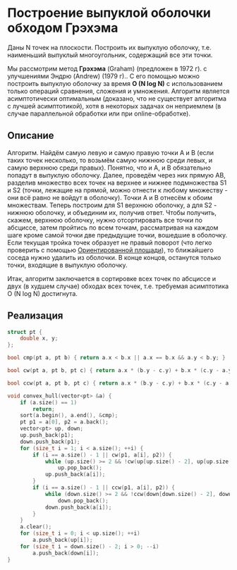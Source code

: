 # Построение выпуклой оболочки обходом Грэхэма

Даны N точек на плоскости. Построить их выпуклую оболочку, т.е. наименьший выпуклый многоугольник, содержащий все эти точки.

Мы рассмотрим метод **Грэхэма** (Graham) (предложен в 1972 г). с улучшениями Эндрю (Andrew) (1979 г).. С его помощью можно построить выпуклую оболочку за время **O (N log N)** с использованием только операций сравнения, сложения и умножения. Алгоритм является асимптотически оптимальным (доказано, что не существует алгоритма с лучшей асимптотикой), хотя в некоторых задачах он неприемлем (в случае параллельной обработки или при online-обработке).

## Описание

Алгоритм. Найдём самую левую и самую правую точки A и B (если таких точек несколько, то возьмём самую нижнюю среди левых, и самую верхнюю среди правых). Понятно, что и A, и B обязательно попадут в выпуклую оболочку. Далее, проведём через них прямую AB, разделив множество всех точек на верхнее и нижнее подмножества S1 и S2 (точки, лежащие на прямой, можно отнести к любому множеству - они всё равно не войдут в оболочку). Точки A и B отнесём к обоим множествам. Теперь построим для S1 верхнюю оболочку, а для S2 - нижнюю оболочку, и объединим их, получив ответ. Чтобы получить, скажем, верхнюю оболочку, нужно отсортировать все точки по абсциссе, затем пройтись по всем точкам, рассматривая на каждом шаге кроме самой точки две предыдущие точки, вошедшие в оболочку. Если текущая тройка точек образует не правый поворот (что легко проверить с помощью [Ориентированной площади](oriented_area)), то ближайшего соседа нужно удалить из оболочки. В конце концов, останутся только точки, входящие в выпуклую оболочку.

Итак, алгоритм заключается в сортировке всех точек по абсциссе и двух (в худшем случае) обходах всех точек, т.е. требуемая асимптотика O (N log N) достигнута.

## Реализация

<!--- TODO: specify code snippet id -->
``` cpp
struct pt {
    double x, y;
};

bool cmp(pt a, pt b) { return a.x < b.x || a.x == b.x && a.y < b.y; }

bool cw(pt a, pt b, pt c) { return a.x * (b.y - c.y) + b.x * (c.y - a.y) + c.x * (a.y - b.y) < 0; }

bool ccw(pt a, pt b, pt c) { return a.x * (b.y - c.y) + b.x * (c.y - a.y) + c.x * (a.y - b.y) > 0; }

void convex_hull(vector<pt> &a) {
    if (a.size() == 1)
        return;
    sort(a.begin(), a.end(), &cmp);
    pt p1 = a[0], p2 = a.back();
    vector<pt> up, down;
    up.push_back(p1);
    down.push_back(p1);
    for (size_t i = 1; i < a.size(); ++i) {
        if (i == a.size() - 1 || cw(p1, a[i], p2)) {
            while (up.size() >= 2 && !cw(up[up.size() - 2], up[up.size() - 1], a[i]))
                up.pop_back();
            up.push_back(a[i]);
        }
        if (i == a.size() - 1 || ccw(p1, a[i], p2)) {
            while (down.size() >= 2 && !ccw(down[down.size() - 2], down[down.size() - 1], a[i]))
                down.pop_back();
            down.push_back(a[i]);
        }
    }
    a.clear();
    for (size_t i = 0; i < up.size(); ++i)
        a.push_back(up[i]);
    for (size_t i = down.size() - 2; i > 0; --i)
        a.push_back(down[i]);
}
```
